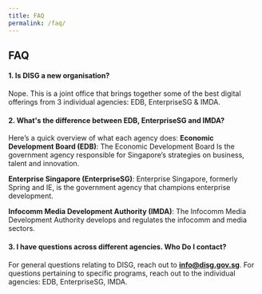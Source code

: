 ```yaml
---
title: FAQ
permalink: /faq/
---
```

## **FAQ**

#### 1. Is DISG a new organisation?
Nope. This is a joint office that brings together some of the best digital offerings from 3 individual agencies: EDB, EnterpriseSG & IMDA. 

#### 2. What's the difference between EDB, EnterpriseSG and IMDA?
Here’s a quick overview of what each agency does:
**Economic Development Board (EDB)**: The Economic Development Board Is the government agency responsible for Singapore’s strategies on business, talent and innovation.
 
**Enterprise Singapore (EnterpriseSG)**: Enterprise Singapore, formerly Spring and IE, is the government agency that champions enterprise development.
 
**Infocomm Media Development Authority (IMDA)**: The Infocomm Media Development Authority develops and regulates the infocomm and media sectors.

#### 3. I have questions across different agencies. Who Do I contact?
For general questions relating to DISG, reach out to **info@disg.gov.sg**. For questions pertaining to specific programs, reach out to the individual agencies: EDB, EnterpriseSG, IMDA.